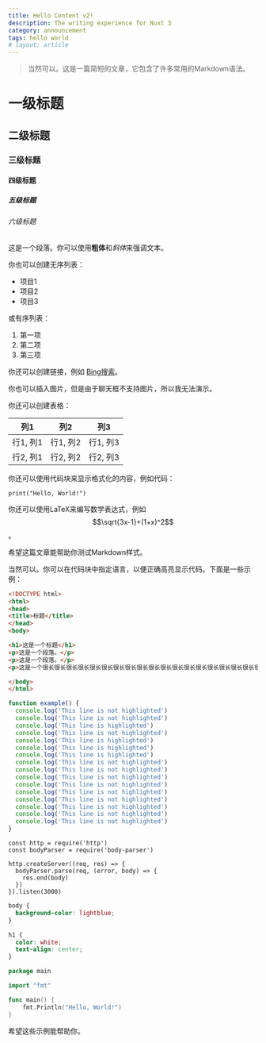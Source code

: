 ```yaml
---
title: Hello Content v2!
description: The writing experience for Nuxt 3
category: announcement
tags: hello world
# layout: article
---
```


> 当然可以。这是一篇简短的文章，它包含了许多常用的Markdown语法。

# 一级标题

## 二级标题

### 三级标题

#### 四级标题

##### 五级标题

###### 六级标题

这是一个段落。你可以使用**粗体**和*斜体*来强调文本。

你也可以创建无序列表：

- 项目1
- 项目2
- 项目3

或有序列表：

1. 第一项
2. 第二项
3. 第三项

你还可以创建链接，例如 [Bing搜索](https://www.bing.com)。

你也可以插入图片，但是由于聊天框不支持图片，所以我无法演示。

你还可以创建表格：

| 列1 | 列2 | 列3 |
| --- | --- | --- |
| 行1, 列1 | 行1, 列2 | 行1, 列3 |
| 行2, 列1 | 行2, 列2 | 行2, 列3 |

你还可以使用代码块来显示格式化的内容，例如代码：

```
print("Hello, World!")
```

你还可以使用LaTeX来编写数学表达式，例如 $$\sqrt{3x-1}+(1+x)^2$$。

希望这篇文章能帮助你测试Markdown样式。

当然可以。你可以在代码块中指定语言，以便正确高亮显示代码。下面是一些示例：

```html
<!DOCTYPE html>
<html>
<head>
<title>标题</title>
</head>
<body>

<h1>这是一个标题</h1>
<p>这是一个段落。</p>
<p>这是一个段落。</p>
<p>这是一个很长很长很长很长很长很长很长很长很长很长很长很长很长很长很长很长很长很长很长很长很长很长很长很长很长很长很长很长很长很长很长很长很长很长很长很长很长很长很长很长很长很长很长很长很长很长很长的段落。</p>

</body>
</html>
```

```js {4,6-8} [Example Code]
function example() {
  console.log('This line is not highlighted')
  console.log('This line is not highlighted')
  console.log('This line is highlighted')
  console.log('This line is not highlighted')
  console.log('This line is highlighted')
  console.log('This line is highlighted')
  console.log('This line is highlighted')
  console.log('This line is not highlighted')
  console.log('This line is not highlighted')
  console.log('This line is not highlighted')
  console.log('This line is not highlighted')
  console.log('This line is not highlighted')
  console.log('This line is not highlighted')
  console.log('This line is not highlighted')
  console.log('This line is not highlighted')
  console.log('This line is not highlighted')
}
```


```js{1,3-5}[server.js] Code
const http = require('http')
const bodyParser = require('body-parser')

http.createServer((req, res) => {
  bodyParser.parse(req, (error, body) => {
    res.end(body)
  })
}).listen(3000)
```


```css
body {
  background-color: lightblue;
}

h1 {
  color: white;
  text-align: center;
}
```

```go
package main

import "fmt"

func main() {
    fmt.Println("Hello, World!")
}
```

希望这些示例能帮助你。